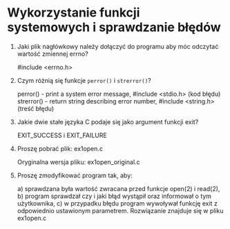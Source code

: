 # Wykorzystanie funkcji systemowych i sprawdzanie błędów

1. Jaki plik nagłówkowy należy dołączyć do programu aby móc odczytać wartość zmiennej errno?

    #include <errno.h>

2. Czym różnią się funkcje `perror()` i `strerror()`?

    perror() - print a system error message, #include <stdio.h> (kod błędu)
    strerror() - return string describing error number, #include <string.h> (treść błędu)

3. Jakie dwie stałe języka C podaje się jako argument funkcji exit?

    EXIT_SUCCESS i  EXIT_FAILURE

4. Proszę pobrać plik: ex1open.c

    Oryginalna wersja pliku: ex1open_original.c

5. Proszę zmodyfikować program tak, aby:

    a) sprawdzana była wartość zwracana przed funkcje open(2) i read(2),
    b) program sprawdzał czy i jaki błąd wystąpił oraz informował o tym użytkownika,
    c) w przypadku błędu program wywoływał funkcję exit z odpowiednio ustawionym parametrem.
    Rozwiązanie znajduje się w pliku ex1open.c
